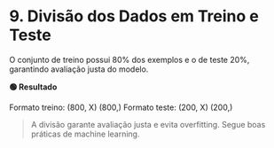# 9. Divisão dos Dados em Treino e Teste

O conjunto de treino possui 80% dos exemplos e o de teste 20%, garantindo avaliação justa do modelo.


**🟢 Resultado**

Formato treino: (800, X) (800,)
Formato teste: (200, X) (200,)

> A divisão garante avaliação justa e evita overfitting. Segue boas práticas de machine learning.
